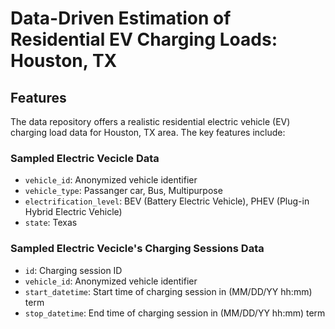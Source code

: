# Data-Driven Estimation of Residential EV Charging Loads: Houston, TX

## Features
The data repository offers a realistic residential electric vehicle (EV) charging load data for Houston, TX area. The key features include:

### Sampled Electric Vecicle Data
- `vehicle_id`: Anonymized vehicle identifier
- `vehicle_type`: Passanger car, Bus, Multipurpose
- `electrification_level`: BEV (Battery Electric Vehicle), PHEV (Plug-in Hybrid Electric Vehicle)
- `state`: Texas

### Sampled Electric Vecicle's Charging Sessions Data
- `id`: Charging session ID
- `vehicle_id`: Anonymized vehicle identifier
- `start_datetime`: Start time of charging session in (MM/DD/YY hh:mm) term
- `stop_datetime`: End time of charging session in (MM/DD/YY hh:mm) term
